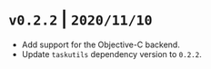 # `v0.2.2` | `2020/11/10`

- Add support for the Objective-C backend.
- Update `taskutils` dependency version to `0.2.2`.
